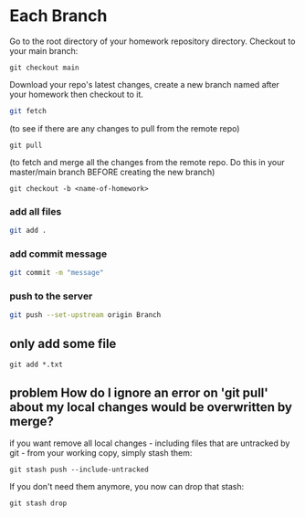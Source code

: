 # Each Branch

Go to the root directory of your homework repository directory.
Checkout to your main branch:

```
git checkout main
```

Download your repo's latest changes, create a new branch named after your homework then checkout to it.

```sh
git fetch
```
(to see if there are any changes to pull from the remote repo)
```
git pull
```
(to fetch and merge all the changes from the remote repo. Do this in your master/main branch BEFORE creating the new branch)

```
git checkout -b <name-of-homework>
```



### add all files

```sh
git add .
```

### add commit message

```sh
git commit -m "message"
```

### push to the server

```sh 
git push --set-upstream origin Branch
```


## only add some file 
```
git add *.txt
```



## problem  How do I ignore an error on 'git pull' about my local changes would be overwritten by merge?

if you want remove all local changes - including files that are untracked by git - from your working copy, simply stash them:

```
git stash push --include-untracked
```

If you don't need them anymore, you now can drop that stash:
```
git stash drop
```